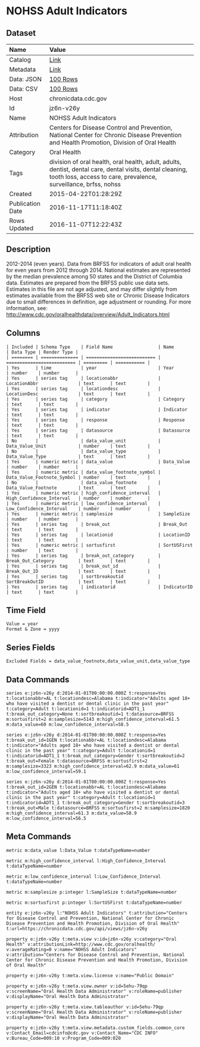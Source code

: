 # NOHSS Adult Indicators

## Dataset

| Name | Value |
| :--- | :---- |
| Catalog | [Link](https://catalog.data.gov/dataset/nohss-adult-indicators-02260) |
| Metadata | [Link](https://chronicdata.cdc.gov/api/views/jz6n-v26y) |
| Data: JSON | [100 Rows](https://chronicdata.cdc.gov/api/views/jz6n-v26y/rows.json?max_rows=100) |
| Data: CSV | [100 Rows](https://chronicdata.cdc.gov/api/views/jz6n-v26y/rows.csv?max_rows=100) |
| Host | chronicdata.cdc.gov |
| Id | jz6n-v26y |
| Name | NOHSS Adult Indicators |
| Attribution | Centers for Disease Control and Prevention, National Center for Chronic Disease Prevention and Health Promotion, Division of Oral Health |
| Category | Oral Health |
| Tags | division of oral health, oral health, adult, adults, dentist, dental care, dental visits, dental cleaning, tooth loss, access to care, prevalence, surveillance, brfss, nohss |
| Created | 2015-04-22T01:28:29Z |
| Publication Date | 2016-11-17T11:18:40Z |
| Rows Updated | 2016-11-07T12:22:43Z |

## Description

2012-2014 (even years). Data from BRFSS for indicators of adult oral health for even years from 2012 through 2014. National estimates are represented by the median prevalence among 50 states and the District of Columbia data. Estimates are prepared from the BRFSS public use data sets. Estimates in this file are not age adjusted, and may differ slightly from estimates available from the BRFSS web site or Chronic Disease Indicators due to small differences in definition, age adjustment or rounding.  For more information, see: http://www.cdc.gov/oralhealthdata/overview/Adult_Indicators.html

## Columns

```ls
| Included | Schema Type    | Field Name                 | Name                       | Data Type | Render Type |
| ======== | ============== | ========================== | ========================== | ========= | =========== |
| Yes      | time           | year                       | Year                       | number    | number      |
| Yes      | series tag     | locationabbr               | LocationAbbr               | text      | text        |
| Yes      | series tag     | locationdesc               | LocationDesc               | text      | text        |
| Yes      | series tag     | category                   | Category                   | text      | text        |
| Yes      | series tag     | indicator                  | Indicator                  | text      | text        |
| Yes      | series tag     | response                   | Response                   | text      | text        |
| Yes      | series tag     | datasource                 | Datasource                 | text      | text        |
| No       |                | data_value_unit            | Data_Value_Unit            | number    | text        |
| No       |                | data_value_type            | Data_Value_Type            | text      | text        |
| Yes      | numeric metric | data_value                 | Data_Value                 | number    | number      |
| Yes      | numeric metric | data_value_footnote_symbol | Data_Value_Footnote_Symbol | number    | text        |
| No       |                | data_value_footnote        | Data_Value_Footnote        | text      | text        |
| Yes      | numeric metric | high_confidence_interval   | High_Confidence_Interval   | number    | number      |
| Yes      | numeric metric | low_confidence_interval    | Low_Confidence_Interval    | number    | number      |
| Yes      | numeric metric | samplesize                 | SampleSize                 | number    | number      |
| Yes      | series tag     | break_out                  | Break_Out                  | text      | text        |
| Yes      | series tag     | locationid                 | LocationID                 | text      | text        |
| Yes      | numeric metric | sortusfirst                | SortUSFirst                | number    | text        |
| Yes      | series tag     | break_out_category         | Break_Out_Category         | text      | text        |
| Yes      | series tag     | break_out_id               | Break_Out_ID               | text      | text        |
| Yes      | series tag     | sortbreakoutid             | SortBreakOutID             | text      | text        |
| Yes      | series tag     | indicatorid                | IndicatorID                | text      | text        |
```

## Time Field

```ls
Value = year
Format & Zone = yyyy
```

## Series Fields

```ls
Excluded Fields = data_value_footnote,data_value_unit,data_value_type
```

## Data Commands

```ls
series e:jz6n-v26y d:2014-01-01T00:00:00.000Z t:response=Yes t:locationabbr=AL t:locationdesc=Alabama t:indicator="Adults aged 18+ who have visited a dentist or dental clinic in the past year" t:category=Adult t:locationid=1 t:indicatorid=ADT1_1 t:break_out_category=None t:sortbreakoutid=1 t:datasource=BRFSS m:sortusfirst=2 m:samplesize=5143 m:high_confidence_interval=61.5 m:data_value=60 m:low_confidence_interval=58.5

series e:jz6n-v26y d:2014-01-01T00:00:00.000Z t:response=Yes t:break_out_id=1GEN t:locationabbr=AL t:locationdesc=Alabama t:indicator="Adults aged 18+ who have visited a dentist or dental clinic in the past year" t:category=Adult t:locationid=1 t:indicatorid=ADT1_1 t:break_out_category=Gender t:sortbreakoutid=2 t:break_out=Female t:datasource=BRFSS m:sortusfirst=2 m:samplesize=3323 m:high_confidence_interval=62.9 m:data_value=61 m:low_confidence_interval=59.1

series e:jz6n-v26y d:2014-01-01T00:00:00.000Z t:response=Yes t:break_out_id=2GEN t:locationabbr=AL t:locationdesc=Alabama t:indicator="Adults aged 18+ who have visited a dentist or dental clinic in the past year" t:category=Adult t:locationid=1 t:indicatorid=ADT1_1 t:break_out_category=Gender t:sortbreakoutid=3 t:break_out=Male t:datasource=BRFSS m:sortusfirst=2 m:samplesize=1820 m:high_confidence_interval=61.3 m:data_value=58.9 m:low_confidence_interval=56.5
```

## Meta Commands

```ls
metric m:data_value l:Data_Value t:dataTypeName=number

metric m:high_confidence_interval l:High_Confidence_Interval t:dataTypeName=number

metric m:low_confidence_interval l:Low_Confidence_Interval t:dataTypeName=number

metric m:samplesize p:integer l:SampleSize t:dataTypeName=number

metric m:sortusfirst p:integer l:SortUSFirst t:dataTypeName=number

entity e:jz6n-v26y l:"NOHSS Adult Indicators" t:attribution="Centers for Disease Control and Prevention, National Center for Chronic Disease Prevention and Health Promotion, Division of Oral Health" t:url=https://chronicdata.cdc.gov/api/views/jz6n-v26y

property e:jz6n-v26y t:meta.view v:id=jz6n-v26y v:category="Oral Health" v:attributionLink=http://www.cdc.gov/oralhealth/ v:averageRating=0 v:name="NOHSS Adult Indicators" v:attribution="Centers for Disease Control and Prevention, National Center for Chronic Disease Prevention and Health Promotion, Division of Oral Health"

property e:jz6n-v26y t:meta.view.license v:name="Public Domain"

property e:jz6n-v26y t:meta.view.owner v:id=5ehu-79qp v:screenName="Oral Health Data Administrator" v:roleName=publisher v:displayName="Oral Health Data Administrator"

property e:jz6n-v26y t:meta.view.tableauthor v:id=5ehu-79qp v:screenName="Oral Health Data Administrator" v:roleName=publisher v:displayName="Oral Health Data Administrator"

property e:jz6n-v26y t:meta.view.metadata.custom_fields.common_core v:Contact_Email=cdcinfo@cdc.gov v:Contact_Name="CDC INFO" v:Bureau_Code=009:10 v:Program_Code=009:020
```